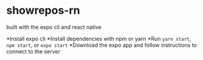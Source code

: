 # showrepos-rn
built with the expo cli and react native

*Install expo cli
*Install dependencies with npm or yarn
*Run `yarn start`, `npm start`, or `expo start`
*Download the expo app and follow instructions to connect to the server
